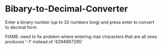 # Bibary-to-Decimal-Converter
Enter a binary number (up to 32 numbers long) and press enter to convert to decimal form


FIXME: need to fix problem where entering max characters that are all ones produces '-1' instead of '4294967295'
